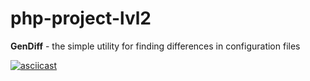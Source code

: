 # php-project-lvl2

**GenDiff** - the simple utility for finding differences in configuration files

[![asciicast](https://asciinema.org/a/fSsmlVQLw5i8hRnIC8ovuJZLA.svg)](https://asciinema.org/a/fSsmlVQLw5i8hRnIC8ovuJZLA)  
